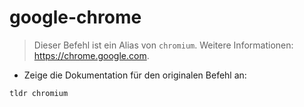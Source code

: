 # google-chrome

> Dieser Befehl ist ein Alias von `chromium`.
> Weitere Informationen: <https://chrome.google.com>.

- Zeige die Dokumentation für den originalen Befehl an:

`tldr chromium`
